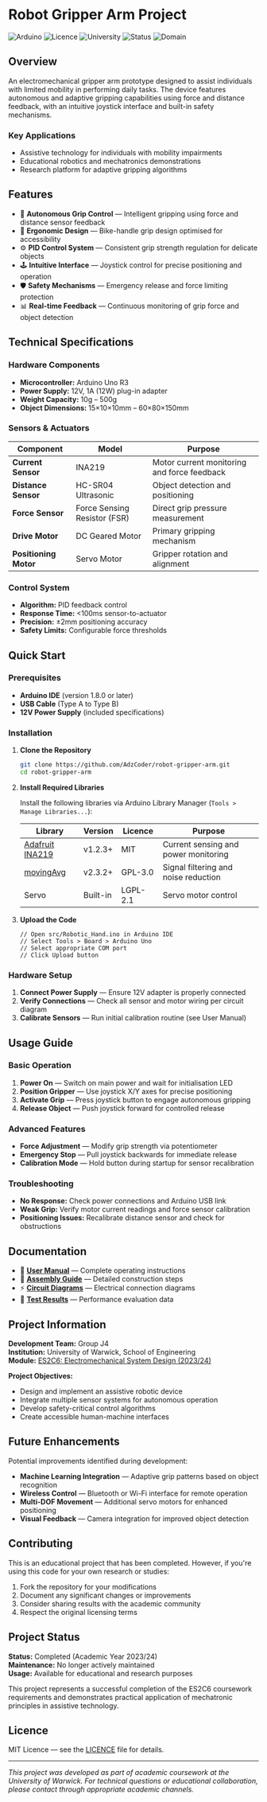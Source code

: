# Robot Gripper Arm Project

![Arduino](https://img.shields.io/badge/Arduino-Uno-blue?style=flat-square)
![Licence](https://img.shields.io/badge/Licence-MIT-orange?style=flat-square)
![University](https://img.shields.io/badge/University-Warwick-green?style=flat-square)
![Status](https://img.shields.io/badge/Status-Educational-lightgrey?style=flat-square)
![Domain](https://img.shields.io/badge/Domain-Robotics-red?style=flat-square)

## Overview

An electromechanical gripper arm prototype designed to assist individuals with limited mobility in performing daily tasks. The device features autonomous and adaptive gripping capabilities using force and distance feedback, with an intuitive joystick interface and built-in safety mechanisms.

### Key Applications
- Assistive technology for individuals with mobility impairments
- Educational robotics and mechatronics demonstrations
- Research platform for adaptive gripping algorithms

## Features

- 🤖 **Autonomous Grip Control** — Intelligent gripping using force and distance sensor feedback
- 🎯 **Ergonomic Design** — Bike-handle grip design optimised for accessibility
- ⚙️ **PID Control System** — Consistent grip strength regulation for delicate objects
- 🕹️ **Intuitive Interface** — Joystick control for precise positioning and operation
- 🛡️ **Safety Mechanisms** — Emergency release and force limiting protection
- 📊 **Real-time Feedback** — Continuous monitoring of grip force and object detection

## Technical Specifications

### Hardware Components
- **Microcontroller:** Arduino Uno R3
- **Power Supply:** 12V, 1A (12W) plug-in adapter
- **Weight Capacity:** 10g – 500g
- **Object Dimensions:** 15×10×10mm – 60×80×150mm

### Sensors & Actuators
| Component | Model | Purpose |
|-----------|--------|---------|
| **Current Sensor** | INA219 | Motor current monitoring and force feedback |
| **Distance Sensor** | HC-SR04 Ultrasonic | Object detection and positioning |
| **Force Sensor** | Force Sensing Resistor (FSR) | Direct grip pressure measurement |
| **Drive Motor** | DC Geared Motor | Primary gripping mechanism |
| **Positioning Motor** | Servo Motor | Gripper rotation and alignment |

### Control System
- **Algorithm:** PID feedback control
- **Response Time:** <100ms sensor-to-actuator
- **Precision:** ±2mm positioning accuracy
- **Safety Limits:** Configurable force thresholds

## Quick Start

### Prerequisites
- **Arduino IDE** (version 1.8.0 or later)
- **USB Cable** (Type A to Type B)
- **12V Power Supply** (included specifications)

### Installation

1. **Clone the Repository**
   ```bash
   git clone https://github.com/AdzCoder/robot-gripper-arm.git
   cd robot-gripper-arm
   ```

2. **Install Required Libraries**
   
   Install the following libraries via Arduino Library Manager (`Tools > Manage Libraries...`):
   
   | Library | Version | Licence | Purpose |
   |---------|---------|---------|---------|
   | [Adafruit INA219](https://github.com/adafruit/Adafruit_INA219) | v1.2.3+ | MIT | Current sensing and power monitoring |
   | [movingAvg](https://github.com/JChristensen/movingAvg) | v2.3.2+ | GPL-3.0 | Signal filtering and noise reduction |
   | Servo | Built-in | LGPL-2.1 | Servo motor control |

3. **Upload the Code**
   ```arduino
   // Open src/Robotic_Hand.ino in Arduino IDE
   // Select Tools > Board > Arduino Uno
   // Select appropriate COM port
   // Click Upload button
   ```

### Hardware Setup

1. **Connect Power Supply** — Ensure 12V adapter is properly connected
2. **Verify Connections** — Check all sensor and motor wiring per circuit diagram
3. **Calibrate Sensors** — Run initial calibration routine (see User Manual)

## Usage Guide

### Basic Operation
1. **Power On** — Switch on main power and wait for initialisation LED
2. **Position Gripper** — Use joystick X/Y axes for precise positioning
3. **Activate Grip** — Press joystick button to engage autonomous gripping
4. **Release Object** — Push joystick forward for controlled release

### Advanced Features
- **Force Adjustment** — Modify grip strength via potentiometer
- **Emergency Stop** — Pull joystick backwards for immediate release
- **Calibration Mode** — Hold button during startup for sensor recalibration

### Troubleshooting
- **No Response:** Check power connections and Arduino USB link
- **Weak Grip:** Verify motor current readings and force sensor calibration
- **Positioning Issues:** Recalibrate distance sensor and check for obstructions

## Documentation

- 📖 **[User Manual](docs/user-manual.pdf)** — Complete operating instructions
- 🔧 **[Assembly Guide](docs/assembly-guide.pdf)** — Detailed construction steps  
- ⚡ **[Circuit Diagrams](docs/schematics/)** — Electrical connection diagrams
- 🧪 **[Test Results](docs/testing-report.pdf)** — Performance evaluation data

## Project Information

**Development Team:** Group J4  
**Institution:** University of Warwick, School of Engineering  
**Module:** [ES2C6: Electromechanical System Design (2023/24)](https://courses.warwick.ac.uk/modules/2023/ES2C6-15)

**Project Objectives:**
- Design and implement an assistive robotic device
- Integrate multiple sensor systems for autonomous operation
- Develop safety-critical control algorithms
- Create accessible human-machine interfaces

## Future Enhancements

Potential improvements identified during development:
- **Machine Learning Integration** — Adaptive grip patterns based on object recognition
- **Wireless Control** — Bluetooth or Wi-Fi interface for remote operation
- **Multi-DOF Movement** — Additional servo motors for enhanced positioning
- **Visual Feedback** — Camera integration for improved object detection

## Contributing

This is an educational project that has been completed. However, if you're using this code for your own research or studies:

1. Fork the repository for your modifications  
2. Document any significant changes or improvements
3. Consider sharing results with the academic community
4. Respect the original licensing terms

## Project Status

**Status:** Completed (Academic Year 2023/24)  
**Maintenance:** No longer actively maintained  
**Usage:** Available for educational and research purposes

This project represents a successful completion of the ES2C6 coursework requirements and demonstrates practical application of mechatronic principles in assistive technology.

## Licence

MIT Licence — see the [LICENCE](LICENSE) file for details.

---

*This project was developed as part of academic coursework at the University of Warwick. For technical questions or educational collaboration, please contact through appropriate academic channels.*
